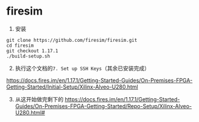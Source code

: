 # firesim 

1. 安装
```
git clone https://github.com/firesim/firesim.git
cd firesim
git checkout 1.17.1
./build-setup.sh
```

2. 执行这个文档的``7. Set up SSH Keys``（其余已安装完成）

https://docs.fires.im/en/1.17.1/Getting-Started-Guides/On-Premises-FPGA-Getting-Started/Initial-Setup/Xilinx-Alveo-U280.html

3. 从这开始做完剩下的
https://docs.fires.im/en/1.17.1/Getting-Started-Guides/On-Premises-FPGA-Getting-Started/Repo-Setup/Xilinx-Alveo-U280.html#